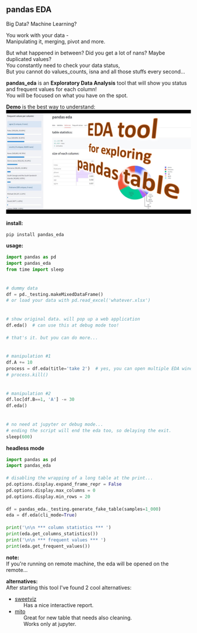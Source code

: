 ## pandas EDA

Big Data? Machine Learning?

You work with your data -  
Manipulating it, merging, pivot and more.

But what happened in between? Did you get a lot of nans? Maybe duplicated values?  
You constantly need to check your data status,  
But you cannot do values_counts, isna and all those stuffs every second...

**pandas_eda** is an **Exploratory Data Analysis** tool that will show you status and frequent values for each column!  
You will be focused on what you have on the spot.

**Demo** is the best way to understand:  
[![demo](https://github.com/lisrael1/pandas_eda/blob/master/screenshots/front.jpg?raw=True)](https://youtu.be/OjBFoJIWdw0)

**install:**

```shell
pip install pandas_eda
```

**usage:**
```python
import pandas as pd
import pandas_eda
from time import sleep


# dummy data
df = pd._testing.makeMixedDataFrame()
# or load your data with pd.read_excel('whatever.xlsx')


# show original data. will pop up a web application
df.eda()  # can use this at debug mode too!

# that's it. but you can do more...


# manipulation #1
df.A += 10
process = df.eda(title='take 2')  # yes, you can open multiple EDA windows!
# process.kill()


# manipulation #2
df.loc[df.B==1, 'A'] -= 30
df.eda()


# no need at jupyter or debug mode...
# ending the script will end the eda too, so delaying the exit. 
sleep(600)  
```

**headless mode**
```python
import pandas as pd
import pandas_eda

# disabling the wrapping of a long table at the print...
pd.options.display.expand_frame_repr = False
pd.options.display.max_columns = 0
pd.options.display.min_rows = 20

df = pandas_eda._testing.generate_fake_table(samples=1_000)
eda = df.eda(cli_mode=True)

print('\n\n *** column statistics *** ')
print(eda.get_columns_statistics())
print('\n\n *** frequent values *** ')
print(eda.get_frequent_values())
```

**note:**  
If you're running on remote machine, the eda will be opened on the remote...

**alternatives:**  
After starting this tool I've found 2 cool alternatives:
* [sweetviz](https://pypi.org/project/sweetviz)
    <ul>Has a nice interactive report.</ul>
* [mito](https://www.trymito.io/) 
    <ul>Great for new table that needs also cleaning.<br>
    Works only at jupyter.</ul> 
